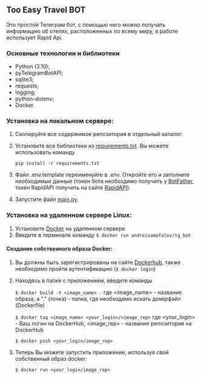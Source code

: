 ## Too Easy Travel BOT
Это простой Телеграм бот, с помощью него можно 
получать информацию об отелях, расположенных по 
всему миру, в работе использует Rapid Api.

### Основные технологии и библиотеки
* Python (3.10);
* pyTelegramBotAPI;
* sqlite3;
* requests;
* logging;
* python-dotenv;
* Docker.

### Установка на локальном сервере:
1. Скопируйте все содержимое репозитория в отдельный 
каталог.

2. Установите все библиотеки из [requirements.txt](requirements.txt).
Вы можете использовать команду 

   `pip install -r requirements.txt`

3. Файл .env.template переименуйте в .env. Откройте 
его и заполните необходимые данные (токен бота 
необходимо получить у [BotFather](https://t.me/BotFather), токен 
RapidAPI получить на сайте [RapidAPI](https://rapidapi.com/hub)).

4. Запустите файл [main.py](main.py).

### Установка на удаленном сервере Linux:
1. Установите [Docker](https://docs.docker.com/engine/install/ubuntu/) на удаленном сервере
2. Введите в терминале команду `$ docker run andreisamofalov/tg_bot`

#### Создание собственного образа Docker:
1. Вы должны быть зарегистрированы на сайте [Dockerhub](https://hub.docker.com/), также необходимо пройти аутентификацию (`$ docker login`)
2. Находясь в папке с приложением, введите команды 

    `$ docker build -t <image_name> .` где <image_name> - название образа, а "." (точка) - папка, где необходимо искать докерфайл (Dockerfile)
    
    `$ docker tag <image_name> <your_login>/<image_rep>` где <your_login> - Ваш логин на DockerHub, <image_rep> - название репозитория на DockerHub
    
    `$ docker push <your_login/image_rep>`

3. Теперь Вы можете запустить приложение, используя свой собственный образ docker:
   
   `$ docker run <your_login/image_rep>`